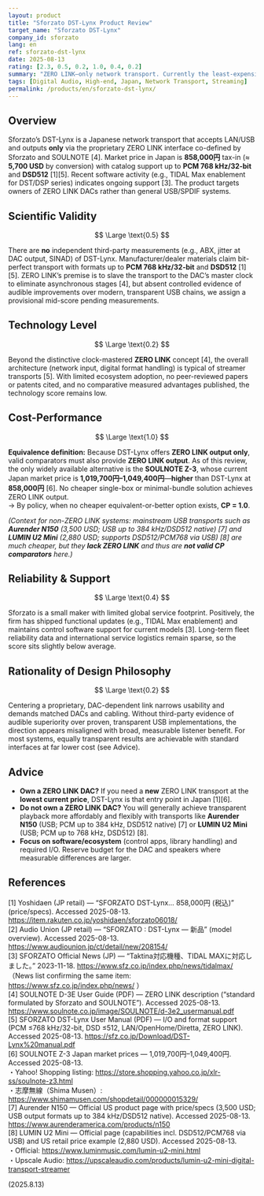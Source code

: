 ```yaml
---
layout: product
title: "Sforzato DST-Lynx Product Review"
target_name: "Sforzato DST-Lynx"
company_id: sforzato
lang: en
ref: sforzato-dst-lynx
date: 2025-08-13
rating: [2.3, 0.5, 0.2, 1.0, 0.4, 0.2]
summary: "ZERO LINK–only network transport. Currently the least-expensive path into ZERO LINK, but no third-party measurements and a narrow ecosystem limit broader appeal."
tags: [Digital Audio, High-end, Japan, Network Transport, Streaming]
permalink: /products/en/sforzato-dst-lynx/
---
```

## Overview

Sforzato’s DST-Lynx is a Japanese network transport that accepts LAN/USB and outputs **only** via the proprietary ZERO LINK interface co-defined by Sforzato and SOULNOTE [4]. Market price in Japan is **858,000円** tax-in (≈ **5,700 USD** by conversion) with catalog support up to **PCM 768 kHz/32-bit** and **DSD512** [1][5]. Recent software activity (e.g., TIDAL Max enablement for DST/DSP series) indicates ongoing support [3]. The product targets owners of ZERO LINK DACs rather than general USB/SPDIF systems.

## Scientific Validity

$$ \Large \text{0.5} $$

There are **no** independent third-party measurements (e.g., ABX, jitter at DAC output, SINAD) of DST-Lynx. Manufacturer/dealer materials claim bit-perfect transport with formats up to **PCM 768 kHz/32-bit** and **DSD512** [1][5]. ZERO LINK’s premise is to slave the transport to the DAC’s master clock to eliminate asynchronous stages [4], but absent controlled evidence of audible improvements over modern, transparent USB chains, we assign a provisional mid-score pending measurements.

## Technology Level

$$ \Large \text{0.2} $$

Beyond the distinctive clock-mastered **ZERO LINK** concept [4], the overall architecture (network input, digital format handling) is typical of streamer transports [5]. With limited ecosystem adoption, no peer-reviewed papers or patents cited, and no comparative measured advantages published, the technology score remains low.

## Cost-Performance

$$ \Large \text{1.0} $$

**Equivalence definition:** Because DST-Lynx offers **ZERO LINK output only**, valid comparators must also provide **ZERO LINK output**. As of this review, the only widely available alternative is the **SOULNOTE Z-3**, whose current Japan market price is **1,019,700円–1,049,400円**—**higher** than DST-Lynx at **858,000円** [6]. No cheaper single-box or minimal-bundle solution achieves ZERO LINK output.  
→ By policy, when no cheaper equivalent-or-better option exists, **CP = 1.0**.

*(Context for non-ZERO LINK systems: mainstream USB transports such as **Aurender N150** (3,500 USD; USB up to 384 kHz/DSD512 native) [7] and **LUMIN U2 Mini** (2,880 USD; supports DSD512/PCM768 via USB) [8] are much cheaper, but they **lack ZERO LINK** and thus are **not valid CP comparators** here.)*

## Reliability & Support

$$ \Large \text{0.4} $$

Sforzato is a small maker with limited global service footprint. Positively, the firm has shipped functional updates (e.g., TIDAL Max enablement) and maintains control software support for current models [3]. Long-term fleet reliability data and international service logistics remain sparse, so the score sits slightly below average.

## Rationality of Design Philosophy

$$ \Large \text{0.2} $$

Centering a proprietary, DAC-dependent link narrows usability and demands matched DACs and cabling. Without third-party evidence of audible superiority over proven, transparent USB implementations, the direction appears misaligned with broad, measurable listener benefit. For most systems, equally transparent results are achievable with standard interfaces at far lower cost (see Advice).

## Advice

- **Own a ZERO LINK DAC?** If you need a **new** ZERO LINK transport at the **lowest current price**, DST-Lynx is that entry point in Japan [1][6].  
- **Do not own a ZERO LINK DAC?** You will generally achieve transparent playback more affordably and flexibly with transports like **Aurender N150** (USB; PCM up to 384 kHz, DSD512 native) [7] or **LUMIN U2 Mini** (USB; PCM up to 768 kHz, DSD512) [8].  
- **Focus on software/ecosystem** (control apps, library handling) and required I/O. Reserve budget for the DAC and speakers where measurable differences are larger.

## References

[1] Yoshidaen (JP retail) — “SFORZATO DST-Lynx… 858,000円 (税込)” (price/specs). Accessed 2025-08-13. https://item.rakuten.co.jp/yoshidaen/sforzato06018/  
[2] Audio Union (JP retail) — “SFORZATO : DST-Lynx — 新品” (model overview). Accessed 2025-08-13. https://www.audiounion.jp/ct/detail/new/208154/  
[3] SFORZATO Official News (JP) — “Taktina対応機種、TIDAL MAXに対応しました。” 2023-11-18. https://www.sfz.co.jp/index.php/news/tidalmax/  （News list confirming the same item: https://www.sfz.co.jp/index.php/news/ ）  
[4] SOULNOTE D-3E User Guide (PDF) — ZERO LINK description (“standard formulated by Sforzato and SOULNOTE”). Accessed 2025-08-13. https://www.soulnote.co.jp/image/SOULNOTE/d-3e2_usermanual.pdf  
[5] SFORZATO DST-Lynx User Manual (PDF) — I/O and format support (PCM ≤768 kHz/32-bit, DSD ≤512, LAN/OpenHome/Diretta, ZERO LINK). Accessed 2025-08-13. https://sfz.co.jp/Download/DST-Lynx%20manual.pdf  
[6] SOULNOTE Z-3 Japan market prices — 1,019,700円–1,049,400円. Accessed 2025-08-13.  
・Yahoo! Shopping listing: https://store.shopping.yahoo.co.jp/xlr-ss/soulnote-z3.html  
・志摩無線（Shima Musen）: https://www.shimamusen.com/shopdetail/000000015329/  
[7] Aurender N150 — Official US product page with price/specs (3,500 USD; USB output formats up to 384 kHz/DSD512 native). Accessed 2025-08-13. https://www.aurenderamerica.com/products/n150  
[8] LUMIN U2 Mini — Official page (capabilities incl. DSD512/PCM768 via USB) and US retail price example (2,880 USD). Accessed 2025-08-13.  
・Official: https://www.luminmusic.com/lumin-u2-mini.html  
・Upscale Audio: https://upscaleaudio.com/products/lumin-u2-mini-digital-transport-streamer

(2025.8.13)

